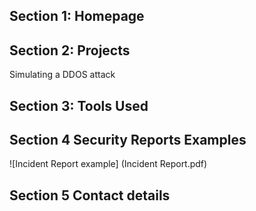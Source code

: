 ## Section 1: Homepage

## Section 2: Projects
Simulating a DDOS attack

## Section 3: Tools Used


## Section 4 Security Reports Examples
![Incident Report example] (Incident Report.pdf)


## Section 5 Contact details
